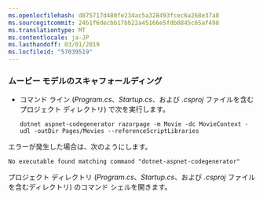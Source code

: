```yaml
---
ms.openlocfilehash: d875717d480fe234ac5a328493fcec6a268e37a8
ms.sourcegitcommit: 24b1f6decbb17bb22a45166e5fdb0845c65af498
ms.translationtype: MT
ms.contentlocale: ja-JP
ms.lasthandoff: 03/01/2019
ms.locfileid: "57039519"
---
```

<a name="scaffold"></a>
### <a name="scaffold-the-movie-model"></a>ムービー モデルのスキャフォールディング

* コマンド ライン (*Program.cs*、*Startup.cs*、および *.csproj* ファイルを含むプロジェクト ディレクトリ) で次を実行します。

  ```console
  dotnet aspnet-codegenerator razorpage -m Movie -dc MovieContext -udl -outDir Pages/Movies --referenceScriptLibraries
  ```

エラーが発生した場合は、次のようにします。
  ```
No executable found matching command "dotnet-aspnet-codegenerator"
  ```

プロジェクト ディレクトリ (*Program.cs*、*Startup.cs*、および *.csproj* ファイルを含むディレクトリ) のコマンド シェルを開きます。
